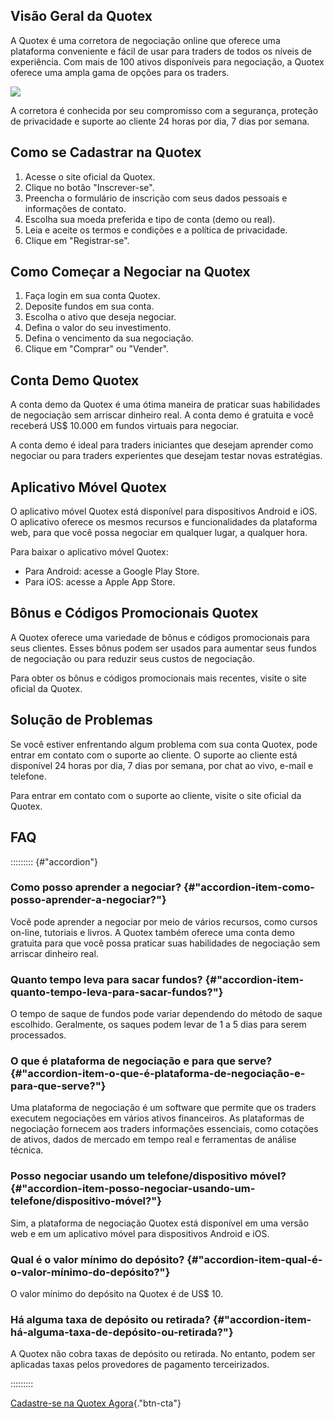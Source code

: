 ## Visão Geral da Quotex

A Quotex é uma corretora de negociação online que oferece uma plataforma
conveniente e fácil de usar para traders de todos os níveis de
experiência. Com mais de 100 ativos disponíveis para negociação, a
Quotex oferece uma ampla gama de opções para os traders.

[![](https://static.quotex.io/files/12_en/300_250.jpg)](https://traff.sbs/brokerqxlid)

A corretora é conhecida por seu compromisso com a segurança, proteção de
privacidade e suporte ao cliente 24 horas por dia, 7 dias por semana.

## Como se Cadastrar na Quotex

1.  Acesse o site oficial da Quotex.
2.  Clique no botão "Inscrever-se".
3.  Preencha o formulário de inscrição com seus dados pessoais e
    informações de contato.
4.  Escolha sua moeda preferida e tipo de conta (demo ou real).
5.  Leia e aceite os termos e condições e a política de privacidade.
6.  Clique em "Registrar-se".

## Como Começar a Negociar na Quotex

1.  Faça login em sua conta Quotex.
2.  Deposite fundos em sua conta.
3.  Escolha o ativo que deseja negociar.
4.  Defina o valor do seu investimento.
5.  Defina o vencimento da sua negociação.
6.  Clique em "Comprar" ou "Vender".

## Conta Demo Quotex

A conta demo da Quotex é uma ótima maneira de praticar suas habilidades
de negociação sem arriscar dinheiro real. A conta demo é gratuita e você
receberá US\$ 10.000 em fundos virtuais para negociar.

A conta demo é ideal para traders iniciantes que desejam aprender como
negociar ou para traders experientes que desejam testar novas
estratégias.

## Aplicativo Móvel Quotex

O aplicativo móvel Quotex está disponível para dispositivos Android e
iOS. O aplicativo oferece os mesmos recursos e funcionalidades da
plataforma web, para que você possa negociar em qualquer lugar, a
qualquer hora.

Para baixar o aplicativo móvel Quotex:

-   Para Android: acesse a Google Play Store.
-   Para iOS: acesse a Apple App Store.

## Bônus e Códigos Promocionais Quotex

A Quotex oferece uma variedade de bônus e códigos promocionais para seus
clientes. Esses bônus podem ser usados para aumentar seus fundos de
negociação ou para reduzir seus custos de negociação.

Para obter os bônus e códigos promocionais mais recentes, visite o site
oficial da Quotex.

## Solução de Problemas

Se você estiver enfrentando algum problema com sua conta Quotex, pode
entrar em contato com o suporte ao cliente. O suporte ao cliente está
disponível 24 horas por dia, 7 dias por semana, por chat ao vivo, e-mail
e telefone.

Para entrar em contato com o suporte ao cliente, visite o site oficial
da Quotex.

## FAQ

::::::::: {#"accordion"}
### Como posso aprender a negociar? {#"accordion-item-como-posso-aprender-a-negociar?"}




Você pode aprender a negociar por meio de vários recursos, como cursos
on-line, tutoriais e livros. A Quotex também oferece uma conta demo
gratuita para que você possa praticar suas habilidades de negociação sem
arriscar dinheiro real.




### Quanto tempo leva para sacar fundos? {#"accordion-item-quanto-tempo-leva-para-sacar-fundos?"}




O tempo de saque de fundos pode variar dependendo do método de saque
escolhido. Geralmente, os saques podem levar de 1 a 5 dias para serem
processados.




### O que é plataforma de negociação e para que serve? {#"accordion-item-o-que-é-plataforma-de-negociação-e-para-que-serve?"}




Uma plataforma de negociação é um software que permite que os traders
executem negociações em vários ativos financeiros. As plataformas de
negociação fornecem aos traders informações essenciais, como cotações de
ativos, dados de mercado em tempo real e ferramentas de análise técnica.




### Posso negociar usando um telefone/dispositivo móvel? {#"accordion-item-posso-negociar-usando-um-telefone/dispositivo-móvel?"}




Sim, a plataforma de negociação Quotex está disponível em uma versão web
e em um aplicativo móvel para dispositivos Android e iOS.




### Qual é o valor mínimo do depósito? {#"accordion-item-qual-é-o-valor-mínimo-do-depósito?"}




O valor mínimo do depósito na Quotex é de US\$ 10.




### Há alguma taxa de depósito ou retirada? {#"accordion-item-há-alguma-taxa-de-depósito-ou-retirada?"}




A Quotex não cobra taxas de depósito ou retirada. No entanto, podem ser
aplicadas taxas pelos provedores de pagamento terceirizados.



:::::::::

[Cadastre-se na Quotex
Agora](\%22https://traff.sbs/brokerqxsignup\%22){."btn-cta"}

